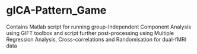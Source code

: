 # gICA-Pattern_Game
Contains Matlab script for running group-Independent Component Analysis using GIFT toolbox and script further post-processing using Multiple Regression Analysis, Cross-correlations and Randomisation for dual-fMRI data
